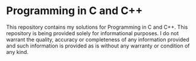 # Programming in C and C++

This repository contains my solutions for Programming in C and C++. This repository is being provided solely for informational purposes. I do not warrant the quality, accuracy or completeness of any information provided and such information is provided as is without any warranty or condition of any kind.



